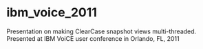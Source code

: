 # ibm_voice_2011
Presentation on making ClearCase snapshot views multi-threaded. Presented at IBM VoiCE user conference in Orlando, FL, 2011
